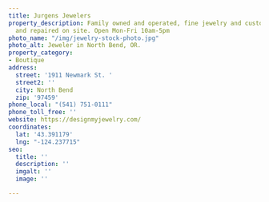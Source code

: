 ```yaml
---
title: Jurgens Jewelers
property_description: Family owned and operated, fine jewelry and custom jewelry created
  and repaired on site. Open Mon-Fri 10am-5pm
photo_name: "/img/jewelry-stock-photo.jpg"
photo_alt: Jeweler in North Bend, OR.
property_category:
- Boutique
address:
  street: '1911 Newmark St. '
  street2: ''
  city: North Bend
  zip: '97459'
phone_local: "(541) 751-0111"
phone_toll_free: ''
website: https://designmyjewelry.com/
coordinates:
  lat: '43.391179'
  lng: "-124.237715"
seo:
  title: ''
  description: ''
  imgalt: ''
  image: ''

---
```

